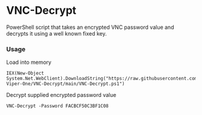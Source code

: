 # VNC-Decrypt

PowerShell script that takes an encrypted VNC password value and decrypts it using a well known fixed key.

### Usage
Load into memory
```
IEX(New-Object System.Net.WebClient).DownloadString("https://raw.githubusercontent.com/The-Viper-One/VNC-Decrypt/main/VNC-Decrypt.ps1")
```
Decrypt supplied encrypted password value
```
VNC-Decrypt -Password FACBCF50C3BF1C08
```
